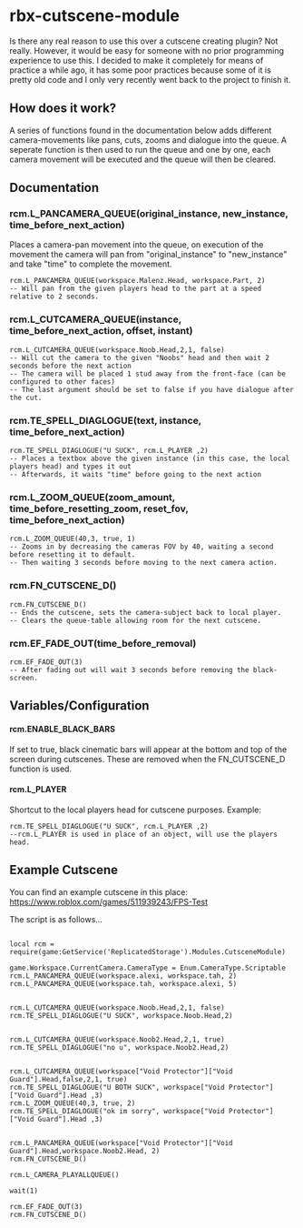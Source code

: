 # rbx-cutscene-module
Is there any real reason to use this over a cutscene creating plugin? Not really.
However, it would be easy for someone with no prior programming experience to use this.
I decided to make it completely for means of practice a while ago, it has some poor practices because some of it is pretty old code and I only very recently went back to the project to finish it. 

## How does it work?
A series of functions found in the documentation below adds different camera-movements like pans, cuts, zooms and dialogue into the queue.
A seperate function is then used to run the queue and one by one, each camera movement will be executed and the queue will then be cleared.

## Documentation


### rcm.L_PANCAMERA_QUEUE(original_instance, new_instance, time_before_next_action)
Places a camera-pan movement into the queue, on execution of the movement the camera will pan from "original_instance" to "new_instance" and take "time" to complete the movement.
```
rcm.L_PANCAMERA_QUEUE(workspace.Malenz.Head, workspace.Part, 2) 
-- Will pan from the given players head to the part at a speed relative to 2 seconds.
```


### rcm.L_CUTCAMERA_QUEUE(instance, time_before_next_action, offset, instant)
```
rcm.L_CUTCAMERA_QUEUE(workspace.Noob.Head,2,1, false)
-- Will cut the camera to the given "Noobs" head and then wait 2 seconds before the next action
-- The camera will be placed 1 stud away from the front-face (can be configured to other faces)
-- The last argument should be set to false if you have dialogue after the cut.
```

### rcm.TE_SPELL_DIAGLOGUE(text, instance, time_before_next_action)
```
rcm.TE_SPELL_DIAGLOGUE("U SUCK", rcm.L_PLAYER ,2)
-- Places a textbox above the given instance (in this case, the local players head) and types it out
-- Afterwards, it waits "time" before going to the next action
```

### rcm.L_ZOOM_QUEUE(zoom_amount, time_before_resetting_zoom, reset_fov, time_before_next_action)
```
rcm.L_ZOOM_QUEUE(40,3, true, 1)
-- Zooms in by decreasing the cameras FOV by 40, waiting a second before resetting it to default.
-- Then waiting 3 seconds before moving to the next camera action.
```
### rcm.FN_CUTSCENE_D()
```
rcm.FN_CUTSCENE_D()
-- Ends the cutscene, sets the camera-subject back to local player.
-- Clears the queue-table allowing room for the next cutscene.
```

### rcm.EF_FADE_OUT(time_before_removal)
```
rcm.EF_FADE_OUT(3)
-- After fading out will wait 3 seconds before removing the black-screen.
```

## Variables/Configuration

#### rcm.ENABLE_BLACK_BARS
If set to true, black cinematic bars will appear at the bottom and top of the screen during cutscenes.
These are removed when the FN_CUTSCENE_D function is used.

#### rcm.L_PLAYER
Shortcut to the local players head for cutscene purposes. Example:

```
rcm.TE_SPELL_DIAGLOGUE("U SUCK", rcm.L_PLAYER ,2)
--rcm.L_PLAYER is used in place of an object, will use the players head.
```

## Example Cutscene

You can find an example cutscene in this place:
https://www.roblox.com/games/511939243/FPS-Test

The script is as follows...

```

local rcm = require(game:GetService('ReplicatedStorage').Modules.CutsceneModule)

game.Workspace.CurrentCamera.CameraType = Enum.CameraType.Scriptable
rcm.L_PANCAMERA_QUEUE(workspace.alexi, workspace.tah, 2)
rcm.L_PANCAMERA_QUEUE(workspace.tah, workspace.alexi, 5)


rcm.L_CUTCAMERA_QUEUE(workspace.Noob.Head,2,1, false)
rcm.TE_SPELL_DIAGLOGUE("U SUCK", workspace.Noob.Head,2)


rcm.L_CUTCAMERA_QUEUE(workspace.Noob2.Head,2,1, true)
rcm.TE_SPELL_DIAGLOGUE("no u", workspace.Noob2.Head,2)


rcm.L_CUTCAMERA_QUEUE(workspace["Void Protector"]["Void Guard"].Head,false,2,1, true)
rcm.TE_SPELL_DIAGLOGUE("U BOTH SUCK", workspace["Void Protector"]["Void Guard"].Head ,3)
rcm.L_ZOOM_QUEUE(40,3, true, 2)
rcm.TE_SPELL_DIAGLOGUE("ok im sorry", workspace["Void Protector"]["Void Guard"].Head ,3)


rcm.L_PANCAMERA_QUEUE(workspace["Void Protector"]["Void Guard"].Head,workspace.Noob2.Head, 2)
rcm.FN_CUTSCENE_D()

rcm.L_CAMERA_PLAYALLQUEUE()

wait(1)

rcm.EF_FADE_OUT(3)
rcm.FN_CUTSCENE_D()
```
